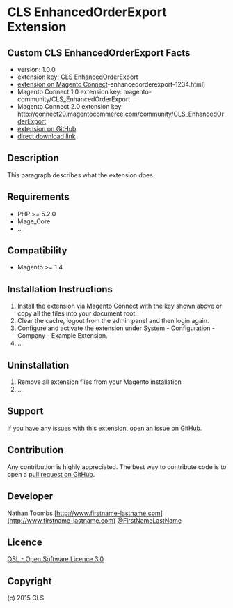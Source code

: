 CLS EnhancedOrderExport Extension
=====================
Custom CLS EnhancedOrderExport
Facts
-----
- version: 1.0.0
- extension key: CLS EnhancedOrderExport
- [extension on Magento Connect](http://www.magentocommerce.com/magento-connect/cls)-enhancedorderexport-1234.html)
- Magento Connect 1.0 extension key: magento-community/CLS_EnhancedOrderExport
- Magento Connect 2.0 extension key: http://connect20.magentocommerce.com/community/CLS_EnhancedOrderExport
- [extension on GitHub](https://github.com/cls/CLS_EnhancedOrderExport)
- [direct download link](http://connect.magentocommerce.com/community/get/CLS_EnhancedOrderExport-1.0.0.tgz)

Description
-----------
This paragraph describes what the extension does.

Requirements
------------
- PHP >= 5.2.0
- Mage_Core
- ...

Compatibility
-------------
- Magento >= 1.4

Installation Instructions
-------------------------
1. Install the extension via Magento Connect with the key shown above or copy all the files into your document root.
2. Clear the cache, logout from the admin panel and then login again.
3. Configure and activate the extension under System - Configuration - Company - Example Extension.
4. ...

Uninstallation
--------------
1. Remove all extension files from your Magento installation
2. ...

Support
-------
If you have any issues with this extension, open an issue on [GitHub](https://github.com/cls/CLS_EnhancedOrderExport/issues).

Contribution
------------
Any contribution is highly appreciated. The best way to contribute code is to open a [pull request on GitHub](https://help.github.com/articles/using-pull-requests).

Developer
---------
Nathan Toombs
[http://www.firstname-lastname.com](http://www.firstname-lastname.com)
[@FirstNameLastName](https://twitter.com/FirstNameLastName)

Licence
-------
[OSL - Open Software Licence 3.0](http://opensource.org/licenses/osl-3.0.php)

Copyright
---------
(c) 2015 CLS
